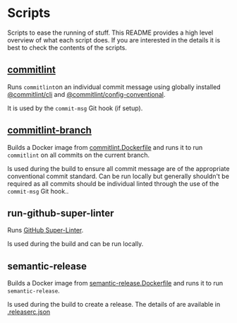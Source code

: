 # Scripts

Scripts to ease the running of stuff. This README provides a high level
overview of what each script does. If you are interested in the details it is
best to check the contents of the scripts.


## [commitlint](commitlint)

Runs `commitlint`on an individual commit message using globally installed
[@commitlint/cli](https://www.npmjs.com/package/@commitlint/cli) and
[@commitlint/config-conventional](https://www.npmjs.com/package/@commitlint/config-conventional).

It is used by the `commit-msg` Git hook (if setup).

## [commitlint-branch](commitlint-branch)

Builds a Docker image from [commitlint.Dockerfile](../commitlint.Dockerfile)
and runs it to run `commitlint` on all commits on the current branch.

Is used during the build to ensure all commit message are of the appropriate
conventional commit standard.
Can be run locally but generally shouldn't be required as all commits should be
individual linted through the use of the `commit-msg` Git hook..

## run-github-super-linter

Runs [GitHub Super-Linter](https://github.com/github/super-linter/blob/master/docs/run-linter-locally.md).

Is used during the build and can be run locally.

## semantic-release

Builds a Docker image from
[semantic-release.Dockerfile](../semantic-release.Dockerfile)
and runs it to run `semantic-release`.

Is used during the build to create a release. The details of are available
in [.releaserc.json](../.releaserc.json)
